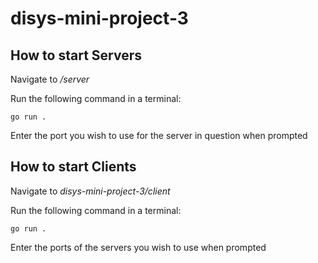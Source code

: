 # disys-mini-project-3

## How to start Servers
Navigate to _/server_

Run the following command in a terminal:

`go run .`

Enter the port you wish to use for the server in question when prompted


## How to start Clients
Navigate to _disys-mini-project-3/client_

Run the following command in a terminal: 

`go run .`

Enter the ports of the servers you wish to use when prompted


